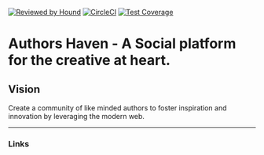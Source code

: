 [![Reviewed by Hound](https://img.shields.io/badge/Reviewed_by-Hound-8E64B0.svg)](https://houndci.com)
[![CircleCI](https://circleci.com/gh/andela/forsetti-ah-frontend.svg?style=svg)](https://circleci.com/gh/andela/forsetti-ah-frontend)
[![Test Coverage](https://api.codeclimate.com/v1/badges/5d7d0581d5ff1b1f77ed/test_coverage)](https://codeclimate.com/github/andela/forsetti-ah-frontend/test_coverage)

Authors Haven - A Social platform for the creative at heart.
=======


## Vision
Create a community of like minded authors to foster inspiration and innovation
by leveraging the modern web.

---

### Links
